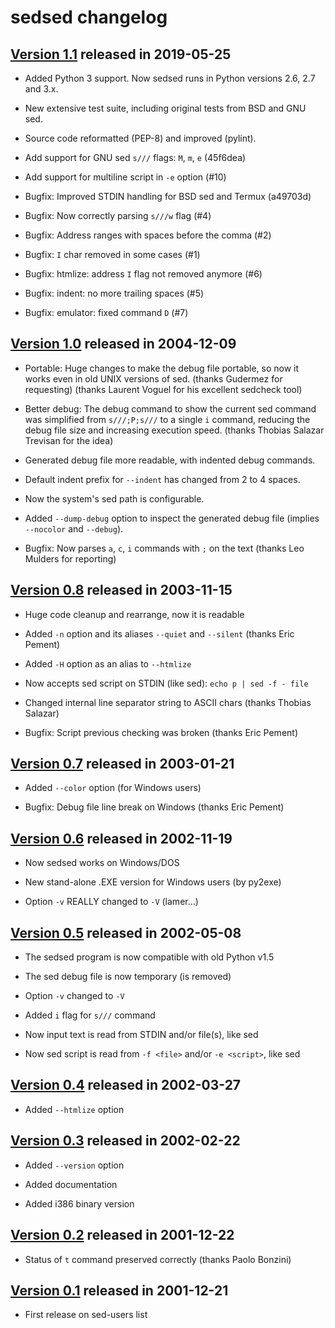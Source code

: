 # sedsed changelog

## [Version 1.1](https://github.com/aureliojargas/sedsed/releases/tag/v1.1) released in 2019-05-25

- Added Python 3 support. Now sedsed runs in Python versions 2.6, 2.7
  and 3.x.

- New extensive test suite, including original tests from BSD and GNU sed.

- Source code reformatted (PEP-8) and improved (pylint).

- Add support for GNU sed `s///` flags: `M`, `m`, `e` (45f6dea)

- Add support for multiline script in `-e` option (#10)

- Bugfix: Improved STDIN handling for BSD sed and Termux (a49703d)

- Bugfix: Now correctly parsing `s///w` flag (#4)

- Bugfix: Address ranges with spaces before the comma (#2)

- Bugfix: `I` char removed in some cases (#1)

- Bugfix: htmlize: address `I` flag not removed anymore (#6)

- Bugfix: indent: no more trailing spaces (#5)

- Bugfix: emulator: fixed command `D` (#7)


## [Version 1.0](https://github.com/aureliojargas/sedsed/releases/tag/v1.0) released in 2004-12-09

- Portable: Huge changes to make the debug file portable, so now it
  works even in old UNIX versions of sed.
  (thanks Gudermez for requesting)
  (thanks Laurent Voguel for his excellent sedcheck tool)

- Better debug: The debug command to show the current sed command was
  simplified from `s///;P;s///` to a single `i` command, reducing the
  debug file size and increasing execution speed.
  (thanks Thobias Salazar Trevisan for the idea)

- Generated debug file more readable, with indented debug commands.

- Default indent prefix for `--indent` has changed from 2 to 4 spaces.

- Now the system's sed path is configurable.

- Added `--dump-debug` option to inspect the generated debug file
  (implies `--nocolor` and `--debug`).

- Bugfix: Now parses `a`, `c`, `i` commands with `;` on the text
  (thanks Leo Mulders for reporting)


## [Version 0.8](https://github.com/aureliojargas/sedsed/releases/tag/v0.8) released in 2003-11-15

- Huge code cleanup and rearrange, now it is readable

- Added `-n` option and its aliases `--quiet` and `--silent`
  (thanks Eric Pement)

- Added `-H` option as an alias to `--htmlize`

- Now accepts sed script on STDIN (like sed): `echo p | sed -f - file`

- Changed internal line separator string to ASCII chars
  (thanks Thobias Salazar)

- Bugfix: Script previous checking was broken (thanks Eric Pement)


## [Version 0.7](https://github.com/aureliojargas/sedsed/releases/tag/v0.7) released in 2003-01-21

- Added `--color` option (for Windows users)

- Bugfix: Debug file line break on Windows (thanks Eric Pement)


## [Version 0.6](https://github.com/aureliojargas/sedsed/releases/tag/v0.6) released in 2002-11-19

- Now sedsed works on Windows/DOS

- New stand-alone .EXE version for Windows users (by py2exe)

- Option `-v` REALLY changed to `-V` (lamer...)


## [Version 0.5](https://github.com/aureliojargas/sedsed/releases/tag/v0.5) released in 2002-05-08

- The sedsed program is now compatible with old Python v1.5

- The sed debug file is now temporary (is removed)

- Option `-v` changed to `-V`

- Added `i` flag for `s///` command

- Now input text is read from STDIN and/or file(s), like sed

- Now sed script is read from `-f <file>` and/or `-e <script>`, like sed


## [Version 0.4](https://github.com/aureliojargas/sedsed/releases/tag/v0.4) released in 2002-03-27

- Added `--htmlize` option


## [Version 0.3](https://github.com/aureliojargas/sedsed/releases/tag/v0.3) released in 2002-02-22

- Added `--version` option

- Added documentation

- Added i386 binary version


## [Version 0.2](https://github.com/aureliojargas/sedsed/releases/tag/v0.2) released in 2001-12-22

- Status of `t` command preserved correctly (thanks Paolo Bonzini)


## [Version 0.1](https://github.com/aureliojargas/sedsed/releases/tag/v0.1) released in 2001-12-21

- First release on sed-users list
